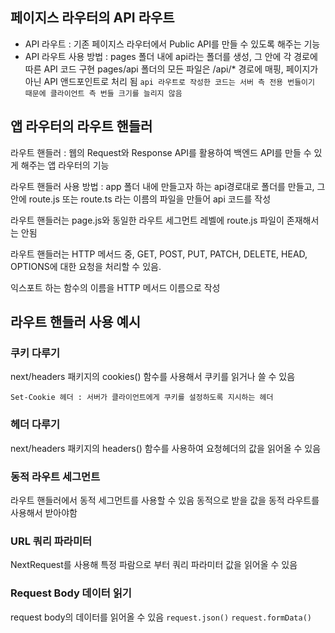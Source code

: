 ## 페이지스 라우터의 API 라우트

- API 라우트 :  기존 페이지스 라우터에서 Public API를 만들 수 있도록 해주는 기능
- API 라우트 사용 방법
  : pages 폴더 내에 api라는 폴더를 생성, 그 안에 각 경로에 따른 API 코드 구현
  pages/api 폴더의 모든 파일은 /api/* 경로에 매핑, 페이지가 아닌 API 앤드포인트로 처리 됨
  `api 라우트로 작성한 코드는 서버 측 전용 번들이기 때문에 클라이언트 측 번들 크기를 늘리지 않음`

## 앱 라우터의 라우트 핸들러

라우트 핸들러 : 웹의 Request와 Response API를 활용하여 백엔드 API를 만들 수 있게 해주는 앱 라우터의 기능

라우트 핸들러 사용 방법 : app 폴더 내에 만들고자 하는 api경로대로 폴더를 만들고, 그 안에 route.js 또는 route.ts 라는 이름의 파일을 만들어 api 코드를 작성

라우트 핸들러는 page.js와 동일한 라우트 세그먼트 레벨에 route.js 파일이 존재해서는 안됨

라우트 핸들러는 HTTP 메서드 중, GET, POST, PUT, PATCH, DELETE, HEAD, OPTIONS에 대한 요청을 처리할 수 있음.

익스포트 하는 함수의 이름을 HTTP 메서드 이름으로 작성

## 라우트 핸들러 사용 예시

### 쿠키 다루기

next/headers 패키지의 cookies() 함수를 사용해서 쿠키를 읽거나 쓸 수 있음

```
Set-Cookie 헤더 : 서버가 클라이언트에게 쿠키를 설정하도록 지시하는 헤더
```

### 헤더 다루기

next/headers 패키지의 headers() 함수를 사용하여 요청헤더의 값을 읽어올 수 있음

### 동적 라우트 세그먼트

라우트 핸들러에서 동적 세그먼트를 사용할 수 있음
동적으로 받을 값을 동적 라우트를 사용해서 받아야함

### URL 쿼리 파라미터

NextRequest를 사용해 특정 파람으로 부터 쿼리 파라미터 값을 읽어올 수 있음

### Request Body 데이터 읽기

request body의 데이터를 읽어올 수 있음
`request.json()` `request.formData()`
